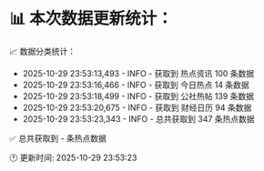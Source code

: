 📊 本次数据更新统计：
==========================

📈 数据分类统计：
- 2025-10-29 23:53:13,493 - INFO - 获取到 热点资讯 100 条数据
- 2025-10-29 23:53:16,466 - INFO - 获取到 今日热点 14 条数据
- 2025-10-29 23:53:18,499 - INFO - 获取到 公社热帖 139 条数据
- 2025-10-29 23:53:20,675 - INFO - 获取到 财经日历 94 条数据
- 2025-10-29 23:53:23,343 - INFO - 总共获取到 347 条热点数据

✅ 总共获取到 - 条热点数据

🕐 更新时间: 2025-10-29 23:53:23
